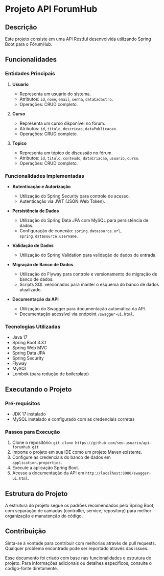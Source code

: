 # Projeto API ForumHub

## Descrição
Este projeto consiste em uma API Restful desenvolvida utilizando Spring Boot para o FórumHub.

## Funcionalidades

### Entidades Principais
1. **Usuario**
   - Representa um usuário do sistema.
   - Atributos: `id`, `nome`, `email`, `senha`, `dataCadastro`.
   - Operações: CRUD completo.

2. **Curso**
   - Representa um curso disponível no fórum.
   - Atributos: `id`, `titulo`, `descricao`, `dataPublicacao`.
   - Operações: CRUD completo.

3. **Topico**
   - Representa um tópico de discussão no fórum.
   - Atributos: `id`, `titulo`, `conteudo`, `dataCriacao`, `usuario`, `curso`.
   - Operações: CRUD completo.

### Funcionalidades Implementadas
- **Autenticação e Autorização**
   - Utilização do Spring Security para controle de acesso.
   - Autenticação via JWT (JSON Web Token).

- **Persistência de Dados**
   - Utilização do Spring Data JPA com MySQL para persistência de dados.
   - Configuração de conexão: `spring.datasource.url`, `spring.datasource.username`.

- **Validação de Dados**
   - Utilização do Spring Validation para validação de dados de entrada.

- **Migração de Banco de Dados**
   - Utilização do Flyway para controle e versionamento de migração de banco de dados.
   - Scripts SQL versionados para manter o esquema do banco de dados atualizado.

- **Documentação da API**
   - Utilização do Swagger para documentação automática da API.
   - Documentação acessível via endpoint `/swagger-ui.html`.

### Tecnologias Utilizadas
- Java 17
- Spring Boot 3.3.1
- Spring Web MVC
- Spring Data JPA
- Spring Security
- Flyway
- MySQL
- Lombok (para redução de boilerplate)

## Executando o Projeto

### Pré-requisitos
- JDK 17 instalado
- MySQL instalado e configurado com as credenciais corretas

### Passos para Execução
1. Clone o repositório: `git clone https://github.com/seu-usuario/api-forumhub.git`
2. Importe o projeto em sua IDE como um projeto Maven existente.
3. Configure as credenciais do banco de dados em `application.properties`.
4. Execute a aplicação Spring Boot.
5. Acesse a documentação da API em `http://localhost:8080/swagger-ui.html`.

## Estrutura do Projeto
A estrutura do projeto segue os padrões recomendados pelo Spring Boot, com separação de camadas (controller, service, repository) para melhor organização e manutenção do código.

## Contribuição
Sinta-se à vontade para contribuir com melhorias através de pull requests. Qualquer problema encontrado pode ser reportado através das issues.

Esse documento foi criado com base nas funcionalidades e estrutura do projeto. Para informações adicionais ou detalhes específicos, consulte o código-fonte diretamente.

